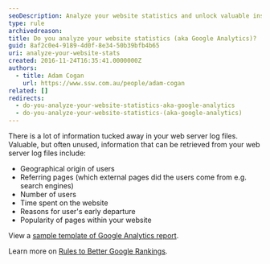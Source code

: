 ```yaml
---
seoDescription: Analyze your website statistics and unlock valuable insights into user behavior, including geographical origin, referring pages, number of users, time spent on site, early departures, and page popularity
type: rule
archivedreason:
title: Do you analyze your website statistics (aka Google Analytics)?
guid: 8af2c0e4-9189-4d0f-8e34-50b39bfb4b65
uri: analyze-your-website-stats
created: 2016-11-24T16:35:41.0000000Z
authors:
  - title: Adam Cogan
    url: https://www.ssw.com.au/people/adam-cogan
related: []
redirects:
  - do-you-analyze-your-website-statistics-aka-google-analytics
  - do-you-analyze-your-website-statistics-(aka-google-analytics)
---
```


There is a lot of information tucked away in your web server log files. Valuable, but often unused, information that can be retrieved from your web server log files include:

<!--endintro-->

* Geographical origin of users
* Referring pages (which external pages did the users come from e.g. search engines)
* Number of users
* Time spent on the website
* Reasons for user's early departure
* Popularity of pages within your website

View a [sample template of Google Analytics report](https://www.ssw.com.au/ssw/Standards/templates/sswgooglereporttemplate.aspx).

Learn more on [Rules to Better Google Rankings](/rules-to-better-google-rankings-and-seo).
